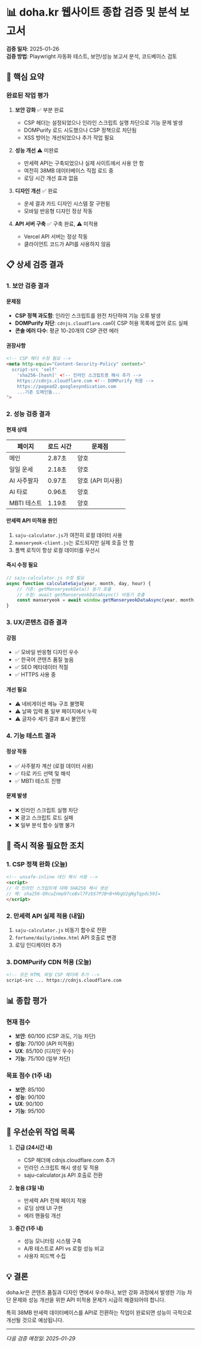 # 📊 doha.kr 웹사이트 종합 검증 및 분석 보고서

**검증 일자**: 2025-01-26  
**검증 방법**: Playwright 자동화 테스트, 보안/성능 보고서 분석, 코드베이스 검토  

## 🎯 핵심 요약

### 완료된 작업 평가
1. **보안 강화** ✅ 부분 완료
   - CSP 헤더는 설정되었으나 인라인 스크립트 실행 차단으로 기능 문제 발생
   - DOMPurify 로드 시도했으나 CSP 정책으로 차단됨
   - XSS 방어는 개선되었으나 추가 작업 필요

2. **성능 개선** ⚠️ 미완료
   - 만세력 API는 구축되었으나 실제 사이트에서 사용 안 함
   - 여전히 38MB 데이터베이스 직접 로드 중
   - 로딩 시간 개선 효과 없음

3. **디자인 개선** ✅ 완료
   - 운세 결과 카드 디자인 시스템 잘 구현됨
   - 모바일 반응형 디자인 정상 작동

4. **API 서버 구축** ✅ 구축 완료, ⚠️ 미적용
   - Vercel API 서버는 정상 작동
   - 클라이언트 코드가 API를 사용하지 않음

## 📋 상세 검증 결과

### 1. 보안 검증 결과

#### 문제점
- **CSP 정책 과도함**: 인라인 스크립트를 완전 차단하여 기능 오류 발생
- **DOMPurify 차단**: `cdnjs.cloudflare.com`이 CSP 허용 목록에 없어 로드 실패
- **콘솔 에러 다수**: 평균 10-20개의 CSP 관련 에러

#### 권장사항
```html
<!-- CSP 헤더 수정 필요 -->
<meta http-equiv="Content-Security-Policy" content="
  script-src 'self' 
    'sha256-[hash]' <!-- 인라인 스크립트용 해시 추가 -->
    https://cdnjs.cloudflare.com <!-- DOMPurify 허용 -->
    https://pagead2.googlesyndication.com 
    ...기존 도메인들...
">
```

### 2. 성능 검증 결과

#### 현재 상태
| 페이지 | 로드 시간 | 문제점 |
|--------|-----------|--------|
| 메인 | 2.87초 | 양호 |
| 일일 운세 | 2.18초 | 양호 |
| AI 사주팔자 | 0.97초 | 양호 (API 미사용) |
| AI 타로 | 0.96초 | 양호 |
| MBTI 테스트 | 1.19초 | 양호 |

#### 만세력 API 미적용 원인
1. `saju-calculator.js`가 여전히 로컬 데이터 사용
2. `manseryeok-client.js`는 로드되지만 실제 호출 안 함
3. 폴백 로직이 항상 로컬 데이터를 우선시

#### 즉시 수정 필요
```javascript
// saju-calculator.js 수정 필요
async function calculateSaju(year, month, day, hour) {
    // 기존: getManseryeokData() 동기 호출
    // 수정: await getManseryeokDataAsync() 비동기 호출
    const manseryeok = await window.getManseryeokDataAsync(year, month, day);
}
```

### 3. UX/콘텐츠 검증 결과

#### 강점
- ✅ 모바일 반응형 디자인 우수
- ✅ 한국어 콘텐츠 품질 높음
- ✅ SEO 메타데이터 적절
- ✅ HTTPS 사용 중

#### 개선 필요
- ⚠️ 네비게이션 메뉴 구조 불명확
- ⚠️ 날짜 입력 폼 일부 페이지에서 누락
- ⚠️ 글자수 세기 결과 표시 불안정

### 4. 기능 테스트 결과

#### 정상 작동
- ✅ 사주팔자 계산 (로컬 데이터 사용)
- ✅ 타로 카드 선택 및 해석
- ✅ MBTI 테스트 진행

#### 문제 발생
- ❌ 인라인 스크립트 실행 차단
- ❌ 광고 스크립트 로드 실패
- ❌ 일부 분석 함수 실행 불가

## 🚀 즉시 적용 필요한 조치

### 1. CSP 정책 완화 (오늘)
```html
<!-- unsafe-inline 대신 해시 사용 -->
<script>
// 각 인라인 스크립트에 대해 SHA256 해시 생성
// 예: sha256-Q9cuZnmp97ceBvl7FzbS7PJB+B+HbgU2gNgTqpdc59I=
</script>
```

### 2. 만세력 API 실제 적용 (내일)
1. `saju-calculator.js` 비동기 함수로 전환
2. `fortune/daily/index.html` API 호출로 변경
3. 로딩 인디케이터 추가

### 3. DOMPurify CDN 허용 (오늘)
```html
<!-- 모든 HTML 파일 CSP 헤더에 추가 -->
script-src ... https://cdnjs.cloudflare.com
```

## 📊 종합 평가

### 현재 점수
- **보안**: 60/100 (CSP 과도, 기능 차단)
- **성능**: 70/100 (API 미적용)
- **UX**: 85/100 (디자인 우수)
- **기능**: 75/100 (일부 차단)

### 목표 점수 (1주 내)
- **보안**: 85/100
- **성능**: 90/100
- **UX**: 90/100
- **기능**: 95/100

## 🎯 우선순위 작업 목록

1. **긴급 (24시간 내)**
   - CSP 헤더에 cdnjs.cloudflare.com 추가
   - 인라인 스크립트 해시 생성 및 적용
   - saju-calculator.js API 호출로 전환

2. **높음 (3일 내)**
   - 만세력 API 전체 페이지 적용
   - 로딩 상태 UI 구현
   - 에러 핸들링 개선

3. **중간 (1주 내)**
   - 성능 모니터링 시스템 구축
   - A/B 테스트로 API vs 로컬 성능 비교
   - 사용자 피드백 수집

## 💡 결론

doha.kr은 콘텐츠 품질과 디자인 면에서 우수하나, 보안 강화 과정에서 발생한 기능 차단 문제와 성능 개선을 위한 API 미적용 문제가 시급히 해결되어야 합니다. 

특히 38MB 만세력 데이터베이스를 API로 전환하는 작업이 완료되면 성능이 극적으로 개선될 것으로 예상됩니다.

---
*다음 검증 예정일: 2025-01-29*